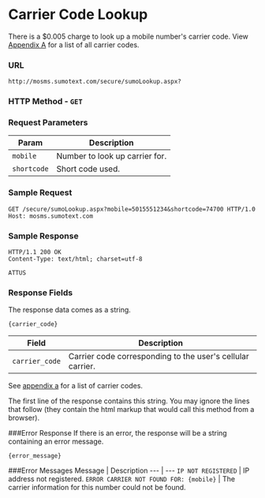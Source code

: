 Carrier Code Lookup
======

There is a $0.005 charge to look up a mobile number's carrier code. View [Appendix A](https://github.com/SUMOTEXT/Sumotext-API-Guide/blob/master/api-docs/appendices/appendix-a.md) for a list of all carrier codes.

### URL
<pre class="code"><code>http://mosms.sumotext.com/secure/sumoLookup.aspx?</code></pre>
### HTTP Method - `GET`

### Request Parameters
Param | Description
--- | --- 
`mobile` | Number to look up carrier for.
`shortcode` | Short code used.

### Sample Request

<pre class="code"><code>GET /secure/sumoLookup.aspx?<span>mobile</span>=5015551234&<span>shortcode</span>=74700 HTTP/1.0
Host: mosms.sumotext.com
</code></pre>

### Sample Response
<pre class="code"><code>HTTP/1.1 200 OK
Content-Type: text/html; charset=utf-8

ATTUS
</code></pre>

### Response Fields
The response data comes as a string. 
<pre class="code"><code>{carrier_code}</code></pre>

Field | Description
--- | --- 
`carrier_code` | Carrier code corresponding to the user's cellular carrier.

See [appendix a](https://github.com/SUMOTEXT/Sumotext-API-Guide/blob/master/api-docs/appendices/appendix-a.md) for a list of carrier codes.

The first line of the response contains this string. You may ignore the lines that follow (they contain the html markup that would call this method from a browser).

###Error Response
If there is an error, the response will be a string containing an error message.
<pre class="code"><code>{error_message}</code></pre>

###Error Messages
Message | Description
--- | --- 
`IP NOT REGISTERED` | IP address not registered.
`ERROR CARRIER NOT FOUND FOR: {mobile}` | The carrier information for this number could not be found.
